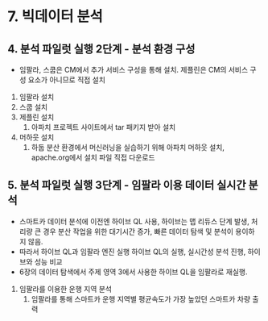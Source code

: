 # 7. 빅데이터 분석
## 4. 분석 파일럿 실행 2단계 - 분석 환경 구성
- 임팔라, 스쿱은 CM에서 추가 서비스 구성을 통해 설치. 제플린은 CM의 서비스 구성 요소가 아니므로 직접 설치
1. 임팔라 설치
2. 스쿱 설치
3. 제플린 설치
   1. 아파치 프로젝트 사이트에서 tar 패키지 받아 설치
4. 머하웃 설치
   1. 하둡 분산 환경에서 머신러닝을 실습하기 위해 아파치 머하웃 설치, apache.org에서 설치 파일 직접 다운로드
## 5. 분석 파일럿 실행 3단계 - 임팔라 이용 데이터 실시간 분석
- 스마트카 데이터 분석에 이전엔 하이브 QL 사용, 하이브는 맵 리듀스 단계 발생, 처리량 큰 경우 분산 작업을 위한 대기시간 증가, 빠른 데이터 탐색 및 분석이 용이하지 않음.
- 따라서 하이브 QL과 임팔라 엔진 실행 하이브 QL의 실행, 실시간성 분석 진행, 하이브와 성능 비교
- 6장의 데이터 탐색에서 주제 영역 3에서 사용한 하이브 QL을 임팔라로 재실행.
1. 임팔라를 이용한 운행 지역 분석
   1. 임팔라를 통해 스마트카 운행 지역별 평균속도가 가장 높았던 스마트카 차량 출력